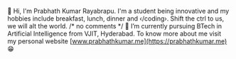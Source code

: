 👋 Hi, I'm Prabhath Kumar Rayabrapu. I'm a student being innovative and my hobbies include breakfast, lunch, dinner and ‹/coding›. Shift the ctrl to us, we will alt the world. /* no comments */
🌱 I’m currently pursuing BTech in Artificial Intelligence from VJIT, Hyderabad.
To know more about me visit my personal website [www.prabhathkumar.me](https://prabhathkumar.me) 😁


<!---
prabhathkumar1729/prabhathkumar1729 is a ✨ special ✨ repository because its `README.md` (this file) appears on your GitHub profile.
You can click the Preview link to take a look at your changes.
--->
